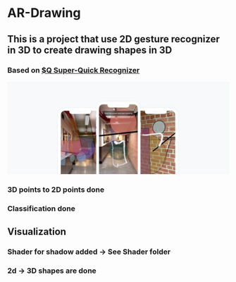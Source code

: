 # AR-Drawing
## This is a project that use 2D gesture recognizer in 3D to create drawing shapes in 3D
### Based on [$Q Super-Quick Recognizer](http://depts.washington.edu/madlab/proj/dollar/qdollar.html)

![cover image](./cover.png)
### 3D points to 2D points done
### Classification done
## Visualization
### Shader for shadow added -> See Shader folder
### 2d -> 3D shapes are done

